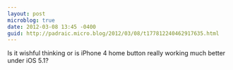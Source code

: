 ```yaml
---
layout: post
microblog: true
date: 2012-03-08 13:45 -0400
guid: http://padraic.micro.blog/2012/03/08/t177812240462917635.html
---
```

Is it wishful thinking or is iPhone 4 home button really working much better under iOS 5.1?
